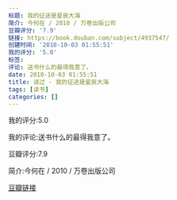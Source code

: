 ```yaml
---
标题: 我的征途是星辰大海
简介: 今何在 / 2010 / 万卷出版公司
豆瓣评分: '7.9'
链接: https://book.douban.com/subject/4937547/
创建时间: '2010-10-03 01:55:51'
我的评分: '5.0'
标签:
评论: 送书什么的最得我意了。
date: 2010-10-03 01:55:51
title: 读过 - 我的征途是星辰大海
tags: [读书]
categories: []
---
```


我的评分:5.0

我的评论:送书什么的最得我意了。

豆瓣评分:7.9

简介:今何在 / 2010 / 万卷出版公司

[豆瓣链接](https://book.douban.com/subject/4937547/)

